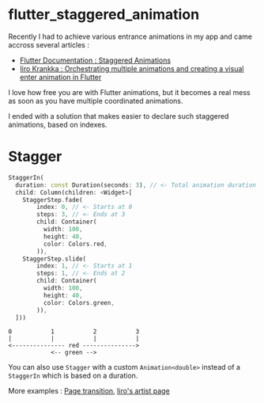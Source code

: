 # flutter_staggered_animation

Recently I had to achieve various entrance animations in my app and came accross several articles :

* [Flutter Documentation : Staggered Animations](https://flutter.dev/docs/development/ui/animations/staggered-animations)
* [Iiro Krankka : Orchestrating multiple animations and creating a visual enter animation in Flutter](https://iirokrankka.com/2018/03/14/orchestrating-multiple-animations-into-visual-enter-animation/)

I love how free you are with Flutter animations, but it becomes a real mess as soon as you have multiple coordinated animations.

I ended with a solution that makes easier to declare such staggered animations, based on indexes.

# Stagger

```dart
StaggerIn(
  duration: const Duration(seconds: 3), // <- Total animation duration (here, each step is 1 second since total steps are 3)
  child: Column(children: <Widget>[
    StaggerStep.fade(
        index: 0, // <- Starts at 0
        steps: 3, // <- Ends at 3
        child: Container(
          width: 100,
          height: 40,
          color: Colors.red,
        )),
    StaggerStep.slide(
        index: 1, // <- Starts at 1
        steps: 1, // <- Ends at 2
        child: Container(
          width: 100,
          height: 40,
          color: Colors.green,
        )),
  ]))
```

```
0           1           2           3
|           |           |           |
<--------------- red --------------->
            <-- green -->
```
You can also use `Stagger` with a custom `Animation<double>` instead of a `StaggerIn` which is based on a duration.

More examples : [Page transition](https://github.com/aloisdeniel/flutter_staggered_animation/blob/master/staggered_animation_sample/lib/demos/transition_counter.dart), [Iiro's artist page](https://github.com/aloisdeniel/flutter_staggered_animation/blob/master/staggered_animation_sample/lib/demos/artist_page/ui/artist_detail_page.dart)
